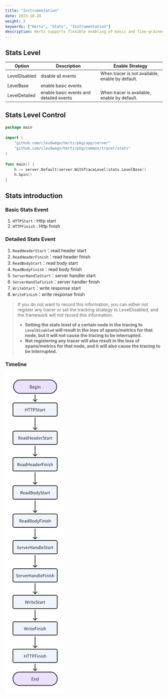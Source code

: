 ```yaml
---
title: "Instrumentation"
date: 2023-10-28
weight: 3
keywords: ["Hertz", "Stats", "Instrumentation"]
description: Hertz supports flexible enabling of basic and fine-grained Instrumentation
---
```


## Stats Level

| Option        | Description                             | Enable Strategy                                  |
| ------------- | --------------------------------------- | ------------------------------------------------ |
| LevelDisabled | disable all events                      | When tracer is not available, enable by default. |
| LevelBase     | enable basic events                     |                                                  |
| LevelDetailed | enable basic events and detailed events | When tracer is available, enable by default.     |

## Stats Level Control

```go
package main

import (
    "github.com/cloudwego/hertz/pkg/app/server"
    "github.com/cloudwego/hertz/pkg/common/tracer/stats"
)

func main() {
    h := server.Default(server.WithTraceLevel(stats.LevelBase))
    h.Spin()
}
```

## Stats introduction

### Basic Stats Event

1. `HTTPStart` : Http start
2. `HTTPFinish` : Http finish

### Detailed Stats Event

1. `ReadHeaderStart`：read header start
2. `ReadHeaderFinish`：read header finish
3. `ReadBodyStart`：read body start
4. `ReadBodyFinish`：read body finish
5. `ServerHandleStart`：server handler start
6. `ServerHandleFinish`：server handler finish
7. `WriteStart`：write response start
8. `WriteFinish`：write response finish

> If you do not want to record this information, you can either not register any tracer or set the tracking strategy to LevelDisabled, and the framework will not record this information.
>
> - **Setting the stats level of a certain node in the tracing to `LevelDisabled` will result in the loss of spans/metrics for that node, but it will not cause the tracing to be interrupted.**
> - **Not registering any tracer will also result in the loss of spans/metrics for that node, and it will also cause the tracing to be interrupted.**

### Timeline

![timeline](/img/docs/hertz_tracing_timeline.png)
